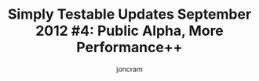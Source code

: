 ---
title: "Simply Testable Updates September 2012 #4: Public Alpha, More Performance++"
short_title: "Simply Testable Updates Sept #4: Public Alpha, More Performance++"
author: joncram
newsletter_meta:
    issue_number: tenth
    url: https://us5.campaign-archive2.com/?u=ac75e33d993d2b502e333ddd0&amp;id=ce39648694
    closing_sentence: Expect the next in a week from now, September 26 2012.
    highlights:
        - performance improvements in preparation for today's <a href="https://simplytestable.com">public alpha release</a> release
        - test summary (the top part of the test progress page) takes about 0.5 seconds to retrieve and display no matter the size of the size; was previously about 2 seconds for a 500 URL site, 5 seconds for a 1000 URL site and 30 seconds for a 5000 URL site
        - the list of URLs being tested is paginated, with 100 URLs per page, allowing the status of each set of tests to be retrieved and displayed in about 0.5 seconds no matter the size of the site
        - the completion percent displayed above the progress bar is presented with as many decimal places as is necessary for the number of URLs being tested; was previously just a whole number, will now include decimal places where needed
---